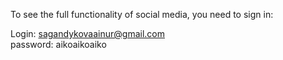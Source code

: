 To see the full functionality of social media, you need to sign in:

Login: sagandykovaainur@gmail.com  
password: aikoaikoaiko
